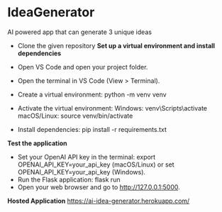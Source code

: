 # IdeaGenerator
AI powered app that can generate 3 unique ideas
- Clone the given repository
**Set up a virtual environment and install dependencies**

- Open VS Code and open your project folder.
- Open the terminal in VS Code (View > Terminal).
- Create a virtual environment: python -m venv venv
- Activate the virtual environment:
  Windows: venv\Scripts\activate
  macOS/Linux: source venv/bin/activate
- Install dependencies: pip install -r requirements.txt

**Test the application**

- Set your OpenAI API key in the terminal: export OPENAI_API_KEY=your_api_key (macOS/Linux) or set OPENAI_API_KEY=your_api_key (Windows).
- Run the Flask application: flask run
- Open your web browser and go to http://127.0.0.1:5000.

**Hosted Application**
https://ai-idea-generator.herokuapp.com/
